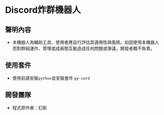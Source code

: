 # Discord炸群機器人

## 聲明內容
- 本機器人為輔助工具，使用者應自行評估其適用性與風險。如因使用本機器人而對群組運作、管理或成員間互動造成任何問題或爭議，開發者概不負責。

## 使用套件
- 使用前請安裝`python`並安裝套件 `py-cord`

## 開發團隊
- 程式原作者：幻影
